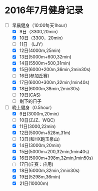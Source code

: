 # 2016年7月健身记录
- [ ] 早晨健身（10:00每天1hour）
    - [x] 9日（3300,20min）
    - [x] 10日（3300，20min）
    - [ ] 11日 （LJY）
    - [x] 12日(4000m,25min)
    - [x] 13日(5000m+600,32min)
    - [x] 14日(5500m+500,31min)
    - [x] 15日(6000+200m,36min,2min30s)
    - [ ] 16日(参加丘赛)
    - [x] 17日(6000+300m,32min,1min40s)
    - [x] 18日(6000m,38min,2min30s)
    - [ ] 19日(CAS)
    - [ ] 剩下的日子
- [ ] 晚上健身（0.5hour）
    - [x] 9日(3000m,20min）
    - [ ] 10日(ZJZ、WQC)
    - [x] 11日(3000,22min)
    - [x] 12日(5000m+528m,31m)
    - [ ] 13日(和HX跑玉泉山)
    - [x] 14日(3000m,20min)
    - [x] 15日(5000m+200,32min,1min40s)
    - [x] 16日(5000m+398m,32min,1min50s)
    - [ ] 17日(丘赛：应用)
    - [x] 18日(6000m,32min,2min30s)
    - [x] 19日(5298m,36min)
    - [x] 21日(10000m)
